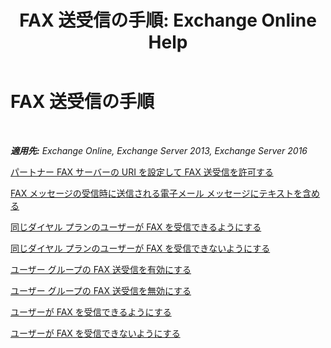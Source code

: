 ﻿---
title: 'FAX 送受信の手順: Exchange Online Help'
TOCTitle: FAX 送受信の手順
ms:assetid: 6732a834-c9d2-4757-8ad9-44aeff6be9f7
ms:mtpsurl: https://technet.microsoft.com/ja-jp/library/JJ938010(v=EXCHG.150)
ms:contentKeyID: 52057438
ms.date: 05/22/2018
mtps_version: v=EXCHG.150
ms.translationtype: HT
---

# FAX 送受信の手順

 

_**適用先:** Exchange Online, Exchange Server 2013, Exchange Server 2016_

[パートナー FAX サーバーの URI を設定して FAX 送受信を許可する](set-the-partner-fax-server-uri-to-allow-faxing-exchange-2013-help.md)

[FAX メッセージの受信時に送信される電子メール メッセージにテキストを含める](include-text-with-the-email-message-sent-when-a-fax-message-is-received-exchange-2013-help.md)

[同じダイヤル プランのユーザーが FAX を受信できるようにする](allow-users-in-the-same-dial-plan-to-receive-faxes-exchange-2013-help.md)

[同じダイヤル プランのユーザーが FAX を受信できないようにする](prevent-users-in-the-same-dial-plan-from-receiving-faxes-exchange-2013-help.md)

[ユーザー グループの FAX 送受信を有効にする](enable-faxing-for-a-group-of-users-exchange-2013-help.md)

[ユーザー グループの FAX 送受信を無効にする](disable-faxing-for-a-group-of-users-exchange-2013-help.md)

[ユーザーが FAX を受信できるようにする](enable-a-user-to-receive-faxes-exchange-2013-help.md)

[ユーザーが FAX を受信できないようにする](prevent-a-user-from-receiving-faxes-exchange-2013-help.md)

